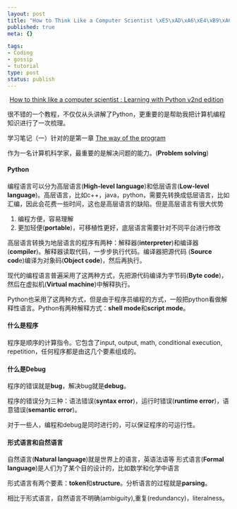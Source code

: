 ```yaml
--- 
layout: post
title: "How to Think Like a Computer Scientist \xE5\xAD\xA6\xE4\xB9\xA0\xE7\xAC\x94\xE8\xAE\xB0(\xE4\xB8\x80)"
published: true
meta: {}

tags: 
- Coding
- gossip
- tutorial
type: post
status: publish
---
```

<a class="tt-flickr tt-flickr-Square" title="gasp_lessons" href="http://www.flickr.com/photos/kylewu/3798515670/"><img class="alignnone" src="http://farm4.static.flickr.com/3447/3798515670_4ac9f30808_s.jpg" alt="gasp_lessons" width="1" height="1" /></a> <a title="How to Think Like a Computer Scientist: Learning with Python v2nd Edition" href="http://openbookproject.net//thinkCSpy/index.html" target="_blank">How to think like a computer scientist : Learning with Python v2nd edition</a>

很不错的一个教程，不仅仅从头讲解了Python，更重要的是帮助我把计算机编程知识进行了一次梳理。

学习笔记（一）针对的是第一章 <a title="The way of the program" href="http://openbookproject.net//thinkCSpy/ch01.html#the-first-program" target="_blank">The way of the program</a>

作为一名计算机科学家，最重要的是解决问题的能力。(<strong>Problem solving</strong>)
<h4>Python</h4>
编程语言可以分为高层语言(<strong>High-level language</strong>)和低层语言(<strong>Low-level language</strong>)。高层语言，比如c++，java，python，需要先转换成低层语言，比如汇编，因此会花费一些时间，这也是高层语言的缺陷。但是高层语言有很大优势
<ol>
	<li>编程方便，容易理解</li>
	<li>更加轻便(<strong>portable</strong>)，可移植性更好，底层语言需要针对不同平台进行修改</li>
</ol>
高层语言转换为地层语言的程序有两种：解释器(<strong>interpreter</strong>)和编译器(<strong>compiler</strong>)。解释器读取代码，一步步执行代码。编译器把源代码 (<strong>Source cod</strong>e)编译为对象码(<strong>Object code</strong>)，然后再执行。

现代的编程语言普遍采用了这两种方式，先把源代码编译为字节码(<strong>Byte code</strong>)，然后在虚拟机(<strong>Virtual machine</strong>)中解释执行。

Python也采用了这两种方式，但是由于程序员编程的方式，一般把python看做解释性语言。Python有两种解释方式：<strong>shell mode</strong>和<strong>script mode</strong>。
<h4>什么是程序</h4>
程序是顺序的计算指令。它包含了input, output, math, conditional execution, repetition，任何程序都是由这几个要素组成的。
<h4>什么是Debug</h4>
程序的错误就是<strong>bug</strong>，解决bug就是<strong>debug</strong>。

程序的错误分为三种：语法错误(<strong>syntax error</strong>)，运行时错误(<strong>runtime error</strong>)，语意错误(<strong>semantic error</strong>)。

对于一些人，编程和debug是同时进行的，可以保证程序的可运行性。
<h4>形式语言和自然语言</h4>
自然语言(<strong>Natural language</strong>)就是世界上的语言，英语法语等
形式语言(<strong>Formal language</strong>)是人们为了某个目的设计的，比如数学和化学中语言

形式语言有两个要素：<strong>token</strong>和<strong>structure</strong>。分析语言的过程就是<strong>parsing</strong>。

相比于形式语言，自然语言不明确(ambiguity),重复(redundancy)，literalness。
